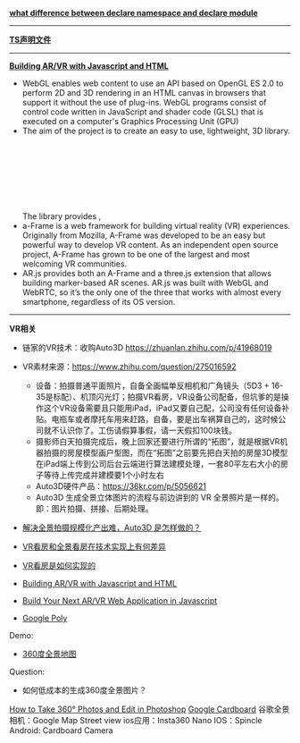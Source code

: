 **[what difference between declare namespace and declare module](https://stackoverflow.com/questions/41932585/what-is-the-difference-between-declare-namespace-and-declare-module)**

---

**[TS声明文件](https://jkchao.github.io/typescript-book-chinese/typings/ambient.html#%E5%A3%B0%E6%98%8E%E6%96%87%E4%BB%B6)**

---

**[Building AR/VR with Javascript and HTML](https://hackernoon.com/building-ar-vr-with-javascript-and-html-28acd1da0371)**

- WebGL enables web content to use an API based on OpenGL ES 2.0 to perform 2D and 3D rendering in an HTML canvas in browsers that support it without the use of plug-ins. WebGL programs consist of control code written in JavaScript and shader code (GLSL) that is executed on a computer's Graphics Processing Unit (GPU)
- The aim of the project is to create an easy to use, lightweight, 3D library. The library provides <canvas>, <svg>, CSS3D and WebGL renderers.(source: Three.js GitHub page)
- a-Frame is a web framework for building virtual reality (VR) experiences. Originally from Mozilla, A-Frame was developed to be an easy but powerful way to develop VR content. As an independent open source project, A-Frame has grown to be one of the largest and most welcoming VR communities.
- AR.js provides both an A-Frame and a three.js extension that allows building marker-based AR scenes. AR.js was built with WebGL and WebRTC, so it’s the only one of the three that works with almost every smartphone, regardless of its OS version.

---

**VR相关**

- 链家的VR技术：收购Auto3D https://zhuanlan.zhihu.com/p/41968019
- VR素材来源：https://www.zhihu.com/question/275016592 
  - 设备：拍摄普通平面照片，自备全画幅单反相机和广角镜头（5D3 + 16-35是标配）、机顶闪光灯；拍摄VR看房，VR设备公司配备，但坑爹的是操作这个VR设备需要且只能用iPad，iPad又要自己配，公司没有任何设备补贴。电瓶车或者摩托车用来赶路，自备，要是出车祸算自己的，这时候公司就不认识你了。工伤请假算事假，请一天假扣100块钱。
  - 摄影师白天拍摄完成后，晚上回家还要进行所谓的“拓图”，就是根据VR机器拍摄的房屋模型画户型图，而在“拓图”之前要先把白天拍的房屋3D模型在iPad端上传到公司后台云端进行算法建模处理，一套80平左右大小的房子等待上传完成并建模要1个小时左右
  - Auto3D硬件产品：https://36kr.com/p/5056621
  - Auto3D 生成全景立体图片的流程与前边讲到的 VR 全景照片是一样的。即：图片拍摄、拼接、后期处理。

- [解决全景拍摄规模化产出难，Auto3D 是怎样做的？](http://www.geekpark.net/news/220134)
- [VR看房和全景看房在技术实现上有何差异](https://www.zhihu.com/question/277350606)
- [VR看房是如何实现的](https://cloud.tencent.com/developer/ask/142336)
- [Building AR/VR with Javascript and HTML](https://hackernoon.com/building-ar-vr-with-javascript-and-html-28acd1da0371)
- [Build Your Next AR/VR Web Application in Javascript](https://medium.com/@kristen.carter/build-your-next-ar-vr-web-app-using-javascript-32d3252e5756)
- [Google Poly](https://poly.google.com/)

Demo:
- [360度全景地图](https://glitch.com/~aframe-gallery)

Question:
- 如何低成本的生成360度全景图片？

[How to Take 360° Photos and Edit in Photoshop](https://untamedscience.com/blog/creating-360-degree-images/)
[Google Cardboard](https://vr.google.com/cardboard/)
谷歌全景相机：Google Map Street view
ios应用：Insta360 Nano
IOS：Spincle
Android: Cardboard Camera
